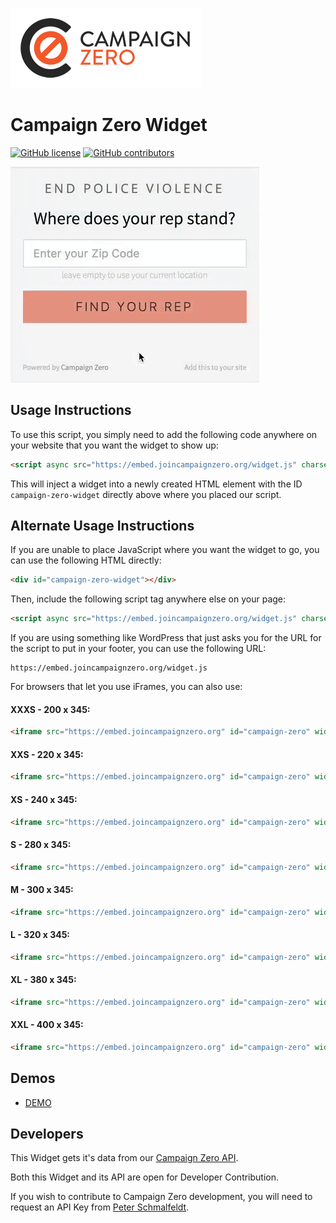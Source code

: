 ![Campaign Zero Logo](https://github.com/campaignzero/artwork/raw/master/logo/campaign-zero/web/306x128/campaign-zero.png "Campaign Zero Logo")

Campaign Zero Widget
===

[![GitHub license](https://img.shields.io/badge/license-MIT-blue.svg?style=flat)](https://raw.githubusercontent.com/campaignzero/campaign-zero-widget/master/LICENSE)  [![GitHub contributors](https://img.shields.io/github/contributors/campaignzero/campaign-zero-widget.svg)](https://github.com/campaignzero/campaign-zero-widget/graphs/contributors)

![Demo](app-image.gif "Demo")


Usage Instructions
---

To use this script, you simply need to add the following code anywhere on your website that you want the widget to show up:

```html
<script async src="https://embed.joincampaignzero.org/widget.js" charset="utf-8"></script>
```

This will inject a widget into a newly created HTML element with the ID `campaign-zero-widget` directly above where you placed our script.


Alternate Usage Instructions
---

If you are unable to place JavaScript where you want the widget to go, you can use the following HTML directly:

```html
<div id="campaign-zero-widget"></div>
```

Then, include the following script tag anywhere else on your page:

```html
<script async src="https://embed.joincampaignzero.org/widget.js" charset="utf-8"></script>
```

If you are using something like WordPress that just asks you for the URL for the script to put in your footer, you can use the following URL:

```
https://embed.joincampaignzero.org/widget.js
```

For browsers that let you use iFrames, you can also use:

#### XXXS - 200 x 345:

```html
<iframe src="https://embed.joincampaignzero.org" id="campaign-zero" width="200" height="345" frameborder="0"></iframe>
```

#### XXS - 220 x 345:

```html
<iframe src="https://embed.joincampaignzero.org" id="campaign-zero" width="220" height="345" frameborder="0"></iframe>
```

#### XS - 240 x 345:

```html
<iframe src="https://embed.joincampaignzero.org" id="campaign-zero" width="240" height="345" frameborder="0"></iframe>
```

#### S - 280 x 345:

```html
<iframe src="https://embed.joincampaignzero.org" id="campaign-zero" width="280" height="345" frameborder="0"></iframe>
```

#### M - 300 x 345:

```html
<iframe src="https://embed.joincampaignzero.org" id="campaign-zero" width="300" height="345" frameborder="0"></iframe>
```

#### L - 320 x 345:

```html
<iframe src="https://embed.joincampaignzero.org" id="campaign-zero" width="320" height="345" frameborder="0"></iframe>
```

#### XL - 380 x 345:

```html
<iframe src="https://embed.joincampaignzero.org" id="campaign-zero" width="400" height="380" frameborder="0"></iframe>
```

#### XXL - 400 x 345:

```html
<iframe src="https://embed.joincampaignzero.org" id="campaign-zero" width="400" height="380" frameborder="0"></iframe>
```


Demos
---

* [DEMO](https://embed.joincampaignzero.org)

Developers
---

This Widget gets it's data from our [Campaign Zero API](https://github.com/campaignzero/api).  

Both this Widget and its API are open for Developer Contribution.

If you wish to contribute to Campaign Zero development, you will need to request an API Key from [Peter Schmalfeldt](https://twitter.com/mrmidi).
